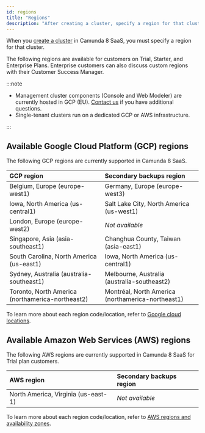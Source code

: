 ```yaml
---
id: regions
title: "Regions"
description: "After creating a cluster, specify a region for that cluster. Read on for details of Google Cloud Platform regions currently supported in Camunda 8 SaaS."
---
```


When you [create a cluster](/components/console/manage-clusters/create-cluster.md) in Camunda 8 SaaS, you must specify a region for that cluster.

The following regions are available for customers on Trial, Starter, and Enterprise Plans. Enterprise customers can also discuss custom regions with their Customer Success Manager.

:::note

- Management cluster components (Console and Web Modeler) are currently hosted in GCP (EU). [Contact us](/reference/contact.md) if you have additional questions.
- Single-tenant clusters run on a dedicated GCP or AWS infrastructure.

:::

## Available Google Cloud Platform (GCP) regions

The following GCP regions are currently supported in Camunda 8 SaaS.

| GCP region                                       | Secondary backups region                          |
| :----------------------------------------------- | :------------------------------------------------ |
| Belgium, Europe (europe-west1)                   | Germany, Europe (europe-west3)                    |
| Iowa, North America (us-central1)                | Salt Lake City, North America (us-west1)          |
| London, Europe (europe-west2)                    | _Not available_                                   |
| Singapore, Asia (asia-southeast1)                | Changhua County, Taiwan (asia-east1)              |
| South Carolina, North America (us-east1)         | Iowa, North America (us-central1)                 |
| Sydney, Australia (australia-southeast1)         | Melbourne, Australia (australia-southeast2)       |
| Toronto, North America (northamerica-northeast2) | Montréal, North America (northamerica-northeast1) |

To learn more about each region code/location, refer to [Google cloud locations](https://cloud.google.com/about/locations).

## Available Amazon Web Services (AWS) regions

The following AWS regions are currently supported in Camunda 8 SaaS for Trial plan customers.

| AWS region                          | Secondary backups region |
| :---------------------------------- | :----------------------- |
| North America, Virginia (us-east-1) | _Not available_          |

To learn more about each region code/location, refer to [AWS regions and availability zones](https://aws.amazon.com/about-aws/global-infrastructure/regions_az/).
